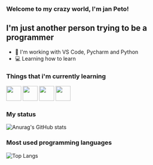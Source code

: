 ### Welcome to my crazy world, I'm jan Peto!

## I'm just another person trying to be a programmer
- 🚀 I'm working with VS Code, Pycharm and Python
- 💻 Learning how to learn

### Things that i'm currently learning
 <img height="40" width="40" src="https://cdn.jsdelivr.net/gh/devicons/devicon/icons/php/php-plain.svg" />  <img height="40" width="40" src="https://cdn.jsdelivr.net/gh/devicons/devicon/icons/html5/html5-plain.svg" /> <img height="40" width="40" src="https://cdn.jsdelivr.net/gh/devicons/devicon/icons/css3/css3-plain.svg" />  <img height="40" width="40" src="https://cdn.jsdelivr.net/gh/devicons/devicon/icons/javascript/javascript-plain.svg" />
 
### My status

![Anurag's GitHub stats](https://github-readme-stats.vercel.app/api?username=janpeto&show_icons=true&border_radius=15&hide_border=true&bg_color=0d1117&title_color=fff&text_color=fff&icon_color=fff)

### Most used programming languages

![Top Langs](https://github-readme-stats.vercel.app/api/top-langs/?username=janpeto&layout=compact&border_radius=15&hide_border=true&bg_color=0d1117&title_color=fff&text_color=fff)
